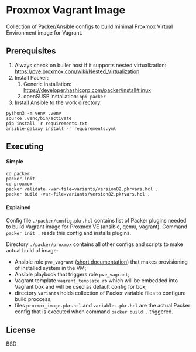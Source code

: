 # Proxmox Vagrant Image

Collection of Packer/Ansible configs to build minimal Proxmox Virtual Environment image for Vagrant.

## Prerequisites

1. Always check on builer host if it supports nested virtualization: https://pve.proxmox.com/wiki/Nested_Virtualization.
2. Install Packer:
    1. Generic installation: https://developer.hashicorp.com/packer/install#linux
    2. openSUSE installation: `opi packer`
3. Install Ansible to the work directory:
```shell
python3 -m venv .venv
source .venc/bin/activate
pip install -r requirements.txt
ansible-galaxy install -r requirements.yml
```

## Executing

#### Simple
```shell
cd packer
packer init .
cd proxmox
packer validate -var-file=variants/version82.pkrvars.hcl .
packer build -var-file=variants/version82.pkrvars.hcl .
```

#### Explained

Config file `./packer/config.pkr.hcl` contains list of Packer plugins needed to build Vagrant image for Proxmox VE (ansible, qemu, vagrant). Command `packer init .` reads this config and installs plugins.

Directory `./packer/proxmox` contains all other configs and scripts to make actual build of image:
- Ansible role `pve_vagrant` ([short documentation](./packer/proxmox/pve_vagrant/README.md)) that makes provisioning of installed system in the VM;
- Ansible playbook that triggers role `pve_vagrant`;
- Vagrant template `vagrant_template.rb` which will be embedded into Vagrant box and will be used as default config for box;
- directory `variants` holds collection of Packer variable files to configure build proccess;
- files `proxmox_image.pkr.hcl` and `variables.pkr.hcl` are the actual Packer config that is executed when command `packer build .` triggered.

## License

BSD
